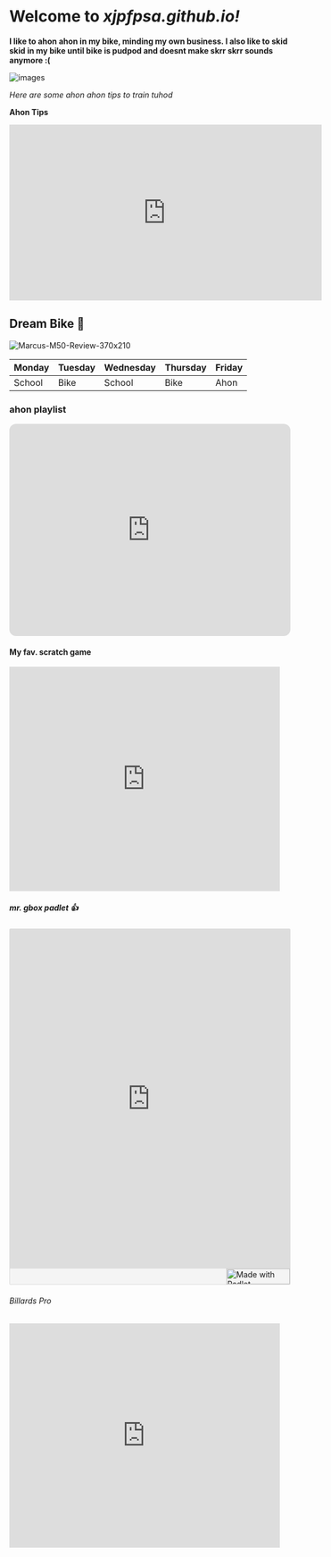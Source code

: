 # Welcome to *xjpfpsa.github.io!*



**I like to ahon ahon in my bike, minding my own business. I also like to skid skid in my bike until bike is pudpod and doesnt make skrr skrr sounds anymore :(**

![images](https://user-images.githubusercontent.com/118147500/202056203-aa9fad85-c77a-45fc-8461-bdddc005fc06.png)

*Here are some ahon ahon tips to train tuhod*

**Ahon Tips**

<iframe width="560" height="315" src="https://www.youtube.com/embed/zuxclYwVTXI?start=1" title="YouTube video player" frameborder="0" allow="accelerometer; autoplay; clipboard-write; encrypted-media; gyroscope; picture-in-picture" allowfullscreen></iframe>

## Dream Bike 🤪

![Marcus-M50-Review-370x210](https://user-images.githubusercontent.com/118147500/202339723-db8e5d38-406c-471c-9787-04313248020e.jpg)

| Monday | Tuesday | Wednesday | Thursday | Friday |
|--------|---------|-----------|----------|--------|
| School | Bike | School | Bike | Ahon |

### ahon playlist

<iframe style="border-radius:12px" src="https://open.spotify.com/embed/playlist/7J7dAbflYq2ndnLNPQp1e2?utm_source=generator" width="100%" height="380" frameBorder="0" allowfullscreen="" allow="autoplay; clipboard-write; encrypted-media; fullscreen; picture-in-picture" loading="lazy"></iframe>

#### My fav. scratch game

<iframe src="https://scratch.mit.edu/projects/332026728/embed" allowtransparency="true" width="485" height="402" frameborder="0" scrolling="no" allowfullscreen></iframe>

##### mr. gbox padlet 👍

<div class="padlet-embed" style="border:1px solid rgba(0,0,0,0.1);border-radius:2px;box-sizing:border-box;overflow:hidden;position:relative;width:100%;background:#F4F4F4"><p style="padding:0;margin:0"><iframe src="https://padlet.com/embed/l5feue2domd8qsyl" frameborder="0" allow="camera;microphone;geolocation" style="width:100%;height:608px;display:block;padding:0;margin:0"></iframe></p><div style="display:flex;align-items:center;justify-content:end;margin:0;height:28px"><a href="https://padlet.com?ref=embed" style="display:block;flex-grow:0;margin:0;border:none;padding:0;text-decoration:none" target="_blank"><div style="display:flex;align-items:center;"><img src="https://padlet.net/embeds/made_with_padlet_2022.png" width="114" height="28" style="padding:0;margin:0;background:0 0;border:none;box-shadow:none" alt="Made with Padlet"></div></a></div></div>

###### Billards Pro

<iframe src="https://www.crazygames.com/game/8-ball-billiards-classic" allowtransparancy="true" width="485" height="402" frameborder="0" scrolling="no" allowfullscreen> </iframe>
 
